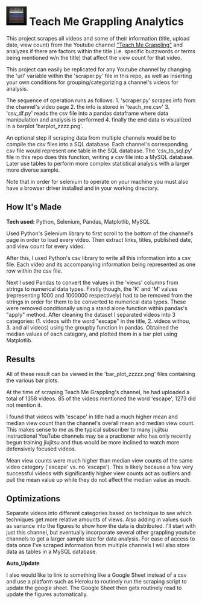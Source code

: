 # <img src='belts.jpeg' height='50'></a> Teach Me Grappling Analytics
This project scrapes all videos and some of their information (title, upload date, view count) from the Youtube channel ["Teach Me Grappling"](https://www.youtube.com/channel/UC8X1oaFtxTGGAueI-sWE4Mg) and analyzes if there are factors within the title (i.e. specific buzzwords or terms being mentioned w/n the title) that affect the view count for that video. 

This project can easily be replicated for any Youtube channel by changing the 'url' variable within the 'scraper.py' file in this repo, as well as inserting your own conditions for grouping/categorizing a channel's videos for analysis. 

The sequence of operation runs as follows: 1. 'scraper.py' scrapes info from the channel's video page 2. the info is stored in 'teach_me.csv' 3. 'csv_df.py' reads the csv file into a pandas dataframe where data manipulation and analysis is performed 4. finally the end data is visualized in a barplot 'barplot_zzzz.png'.

An optional step if scraping data from multiple channels would be to compile the csv files into a SQL database. Each channel's corresponding csv file would represent one table in the SQL database. The 'csv_to_sql.py' file in this repo does this function, writing a csv file into a MySQL database. Later use tables to perform more complex statistical analysis with a larger more diverse sample.

Note that in order for selenium to operate on your machine you must also have a browser driver installed and in your working directory.

## How It's Made

**Tech used:** Python, Selenium, Pandas, Matplotlib, MySQL

Used Python's Selenium library to first scroll to the bottom of the channel's page in order to load every video. Then extract links, titles, published date, and view count for every video. 

After this, I used Python's csv library to write all this information into a csv file. Each video and its accompanying information being represented as one row within the csv file.

Next I used Pandas to convert the values in the 'views' columns from strings to numerical data types. Firstly though, the 'K' and 'M' values (representing 1000 and 1000000 respectively) had to be removed from the strings in order for them to be converted to numerical data types. These were removed conditionally using a stand alone function within pandas's "apply" method. After cleaning the dataset I separated videos into 3 categories: (1. videos with the word "escape" in the title, 2. videos withou, 3. and all videos) using the groupby function in pandas. Obtained the median values of each category, and plotted them in a bar plot using Matplotlib. 

## Results

All of these result can be viewed in the 'bar_plot_zzzzz.png' files containing the various bar plots.

At the time of scraping Teach Me Grappling's channel, he had uploaded a total of 1358 videos. 85 of the videos mentioned the word 'escape', 1273 did not mention it.

I found that videos with 'escape' in title had a much higher mean and median view count than the channel's overall mean and median view count. This makes sense to me as the typical subscriber to many jiujitsu instructional YouTube channels may be a practioner who has only recently begun training jiujitsu and thus would be more inclined to watch more defensively focused videos.  

Mean view counts were much higher than median view counts of the same video category ('escape' vs. no 'escape'). This is likely because a few very successful videos with significantly higher view counts act as outliers and pull the mean value up while they do not affect the median value as much. 

## Optimizations

Separate videos into different categories based on technique to see which techniques get more relative amounts of views. Also adding in values such as variance into the figures to show how the data is distributed. I'll start with just this channel, but eventually incorporate several other grappling youtube channels to get a larger sample size for data analysis. For ease of access to data once I've scraped information from multiple channels I will also store data as tables in a MySQL database.

**Auto_Update**

I also would like to link to something like a Google Sheet instead of a csv and use a platform such as Heroku to routinely run the scraping script to update the google sheet. The Google Sheet then gets routinely read to update the figures automatically.  
